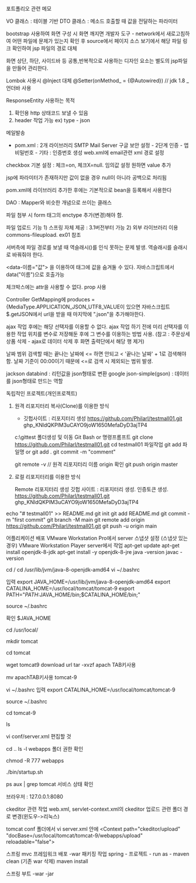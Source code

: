 포트폴리오 관련 메모

VO 클래스 : 테이블 기반
DTO 클래스 : 메소드 호출할 때 값을 전달하는 파라미터

bootstrap 사용하여 화면 구성 시 화면 깨지면
개발자 도구 - network에서 새로고침하여 어떤 파일에 문제가 있는지 확인 후
source에서 페이지 소스 보기에서 해당 파일 링크 확인하여 jsp 파일의 경로 대체

화면 상단, 하단, 사이드바 등 공통,반복적으로 사용하는 디자인 요소는 별도의 jsp파일을 만들어 관리한다.

Lombok 사용시 @Inject 대체
@Setter(onMethod_ = {@Autowired}) // jdk 1.8 _ 언더바 사용

ResponseEntity 사용하는 목적
1. 확인용 http 상태코드 보낼 수 있음
2. header 작업 가능 ex) type - json

메일발송
- pom.xml : 2개 라이브러리
SMTP Mail Server
구글 보안 설정 - 2단계 인증 - 앱 비밀번호 - 기타 : 인증번호 생성
web.xml에 email관련 xml 경로 설정

checkbox 기본 설정 : 체크=on, 체크X=null. 임의값 설정 원하면 value 추가

jsp에 파라미터가 존재하지만 값이 없을 경우 null이 아니라 공백으로 처리됨

pom.xml에 라이브러리 추가한 후에는 기본적으로 bean을 등록해서 사용한다

DAO : Mapper와 비슷한 개념으로 쓰이는 클래스

파일 첨부 시 form 태그의 enctype 추가(변경)해야 함.

파일 업로드 기능 1) 스프링 자체 제공 : 3.1버전부터 가능 2) 외부 라이브러리 이용 commons-fileupload. ex01 참조

서버측에 파일 경로를 보낼 때 역슬래시(\)를 인식 못하는 문제 발생. 역슬래시를 슬래시로 바꿔줘야 한다.

<data-이름="값"> 을 이용하여 태그에 값을 숨겨둘 수 있다. 자바스크립트에서 data("이름")으로 호출가능

체크박스에는 attr을 사용할 수 없다. prop 사용

Controller GetMapping에 produces = {MediaType.APPLICATION_JSON_UTF8_VALUE이 있으면 자바스크립트 $.getJSON에서 url을 받을 때 마지막에 ".json"을 추가해야한다.

ajax 작업 후에는 해당 선택자를 이용할 수 없다. ajax 작업 하기 전에 미리 선택자를 이용한 작업 위치를 변수로 저장해둔 후에 그 변수를 이용하는 방법 사용.
(참고 : 주문상세 상품 삭제 - ajax로 데이터 삭제 후 화면 출력단에서 해당 행 제거)

날짜 범위 검색할 때는 끝나는 날짜에 <= 하면 안되고 < '끝나는 날짜' + 1로 검색해야함. 날짜 기준이 00:00이기 때문에 <=로 검색 시 제외되는 범위 발생.

jackson databind : 리턴값을 json형태로 변환
google json-simple(gson) : 데이터를 json형태로 만드는 역할

독립적인 프로젝트(개인프로젝트)

1) 원격 리포지터리 복사(Clone)를 이용한 방식
	- 깃헙사이트 : 리포지터리 생성
	https://github.com/Philarl/testmall01.git
	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
	
	c:\gittest 폴더생성 및 이동
	Git Bash or 명령프롬프트
	git clone https://github.com/Philarl/testmall01.git
	cd testmall01
	파일작업
	git add 파일명 or git add .
	git commit -m "comment"
	
	git remote -v // 원격 리포지터리 이름 origin 확인
	git push origin master
	
2) 로컬 리포지터리를 이용한 방식

	Remote 리포지터리 생성
	깃헙 사이트 : 리포지터리 생성. 인증토큰 생성.
	https://github.com/Philarl/testmall01.git
	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
	
echo "# testmall01" >> README.md
git init
git add README.md
git commit -m "first commit"
git branch -M main
git remote add origin https://github.com/Philarl/testmall01.git
git push -u origin main

어플리케이션 배포
VMware Workstation Pro에서 server 스냅샷 설정 (스냅샷 있는 경우)
VMware Workstation Player server에서 작업
apt-get update
apt-get install openjdk-8-jdk
apt-get install -y openjdk-8-jre
java -version
javac -version


cd /
cd /usr/lib/jvm/java-8-openjdk-amd64
vi ~/.bashrc

입력
export JAVA_HOME=/usr/lib/jvm/java-8-openjdk-amd64
export CATALINA_HOME=/usr/local/tomcat/tomcat-9
export PATH="$PATH:$JAVA_HOME/bin;$CATALINA_HOME/bin;"

source ~/.bashrc

확인
$JAVA_HOME

cd /usr/local/

mkdir tomcat

cd tomcat

wget tomcat9 download url
tar -xvzf apach TAB키사용

mv apachTAB키사용 tomcat-9

vi ~/.bashrc 
입력
export CATALINA_HOME=/usr/local/tomcat/tomcat-9

source ~/.bashrc

cd tomcat-9

ls

vi conf/server.xml 편집할 것 


cd ..
ls -l
webapps 폴더 권한 확인

chmod -R 777 webapps

./bin/startup.sh

ps aux | grep tomcat 서비스 상태 확인


브라우저 : 127.0.0.1:8080

ckeditor 관련 작업
web.xml, servlet-context.xml의 ckeditor 업로드 관련 폴더 경로 변경(윈도우->리눅스)

tomcat conf 폴더에서 vi server.xml
</Host> 안에
<Context path="ckeditor/upload" "docBase=/usr/local/tomcat/tomcat-9/webapps/upload" reloadable="false"></Context>

스프링 mvc 프레임워크 배포
-war
패키징 작업
spring - 프로젝트 - run as - maven clean (기존 war 삭제)
maven install

스프링 부트
-war
-jar